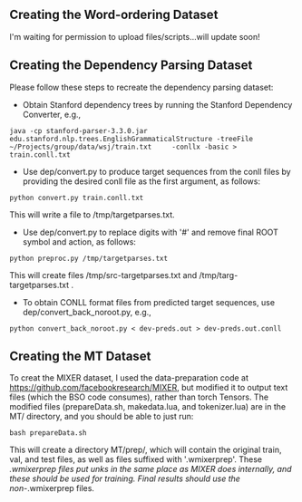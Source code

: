 ## Creating the Word-ordering Dataset
I'm waiting for permission to upload files/scripts...will update soon!

## Creating the Dependency Parsing Dataset
Please follow these steps to recreate the dependency parsing dataset:

- Obtain Stanford dependency trees by running the Stanford Dependency Converter, e.g.,

```java -cp stanford-parser-3.3.0.jar edu.stanford.nlp.trees.EnglishGrammaticalStructure -treeFile  ~/Projects/group/data/wsj/train.txt     -conllx -basic > train.conll.txt```

- Use dep/convert.py to produce target sequences from the conll files by providing the desired conll file as the first argument, as follows:

```python convert.py train.conll.txt```

This will write a file to /tmp/targetparses.txt.

- Use dep/convert.py to replace digits with '#' and remove final ROOT symbol and action, as follows:

```python preproc.py /tmp/targetparses.txt ```

This will create files /tmp/src-targetparses.txt and /tmp/targ-targetparses.txt .

- To obtain CONLL format files from predicted target sequences, use dep/convert_back_noroot.py, e.g.,

```python convert_back_noroot.py < dev-preds.out > dev-preds.out.conll```

## Creating the MT Dataset
To creat the MIXER dataset, I used the data-preparation code at https://github.com/facebookresearch/MIXER, but modified it to output text files (which the BSO code consumes), rather than torch Tensors. The modified files (prepareData.sh, makedata.lua, and tokenizer.lua) are in the MT/ directory, and you should be able to just run:

```bash prepareData.sh```

This will create a directory MT/prep/, which will contain the original train, val, and test files, as well as files suffixed with '.wmixerprep'. These *.wmixerprep files put unks in the same place as MIXER does internally, and these should be used for training. Final results should use the non-*.wmixerprep files.


